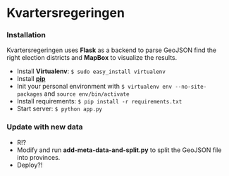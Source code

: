 Kvartersregeringen
========

### Installation

Kvartersregeringen uses __Flask__ as a backend to parse GeoJSON find the right election districts and __MapBox__ to visualize the results. 

- Install __Virtualenv__: `$ sudo easy_install virtualenv`
- Install [__pip__](http://www.pip-installer.org/en/latest/installing.html)
- Init your personal environment with `$ virtualenv env --no-site-packages` and `source env/bin/activate`
- Install requirements: `$ pip install -r requirements.txt`
- Start server: `$ python app.py`

### Update with new data

- R!?
- Modify and run __add-meta-data-and-split.py__ to split the GeoJSON file into provinces.
- Deploy?!
